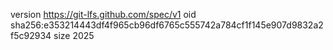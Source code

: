 version https://git-lfs.github.com/spec/v1
oid sha256:e353214443df4f965cb96df6765c555742a784cf1f145e907d9832a2f5c92934
size 2025
